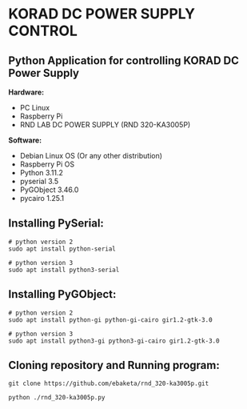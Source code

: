 # KORAD DC POWER SUPPLY CONTROL
## Python Application for controlling KORAD DC Power Supply 

**Hardware:**
- PC Linux
- Raspberry Pi
- RND LAB DC POWER SUPPLY
  (RND 320-KA3005P)

**Software:**
- Debian Linux OS
  (Or any other distribution)
- Raspberry Pi OS 
- Python 3.11.2 
- pyserial 3.5 
- PyGObject  3.46.0 
- pycairo    1.25.1 

## Installing PySerial:
```
# python version 2
sudo apt install python-serial

# python version 3
sudo apt install python3-serial
```
## Installing PyGObject:
```
# python version 2
sudo apt install python-gi python-gi-cairo gir1.2-gtk-3.0

# python version 3
sudo apt install python3-gi python3-gi-cairo gir1.2-gtk-3.0
```
## Cloning repository and Running program:
```
git clone https://github.com/ebaketa/rnd_320-ka3005p.git

python ./rnd_320-ka3005p.py
```
